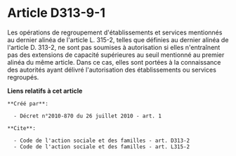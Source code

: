 # Article D313-9-1

Les opérations de regroupement d'établissements et services mentionnés au dernier alinéa de l'article L. 315-2, telles que
définies au dernier alinéa de l'article D. 313-2, ne sont pas soumises à autorisation si elles n'entraînent pas des
extensions de capacité supérieures au seuil mentionné au premier alinéa du même article. Dans ce cas, elles sont portées à la
connaissance des autorités ayant délivré l'autorisation des établissements ou services regroupés.

**Liens relatifs à cet article**

	**Créé par**:

	  - Décret n°2010-870 du 26 juillet 2010 - art. 1

	**Cite**:

	  - Code de l'action sociale et des familles - art. D313-2
	  - Code de l'action sociale et des familles - art. L315-2
